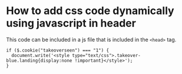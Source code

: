 # How to add css code dynamically using javascript in header
This code can be included in a js file that is included in the `<head>` tag.

    if ($.cookie("takeoverseen") === "1") {
      document.write('<style type="text/css">.takeover-blue.landing{display:none !important}</style>');
    }
